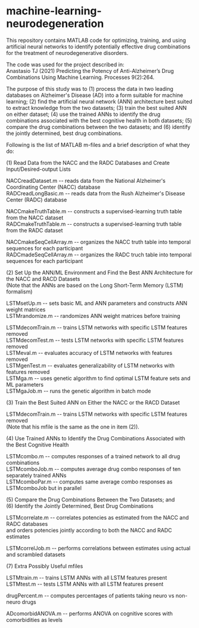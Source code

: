 # machine-learning-neurodegeneration
This repository contains MATLAB code for optimizing, training, and using artificial neural networks to identify potentially effective drug combinations for the treatment of neurodegenerative disorders. 

The code was used for the project described in:    
Anastasio TJ (2021) Predicting the Potency of Anti-Alzheimer’s Drug Combinations Using Machine Learning. Processes 9(2):264.

The purpose of this study was to (1) process the data in two leading databases on Alzheimer's Disease (AD) into a form suitable for machine learning; (2) find the artificial neural network (ANN) architecture best suited to extract knowledge from the two datasets; (3) train the best suited ANN on either dataset; (4) use the trained ANNs to identify the drug combinations associated with the best cognitive health in both datasets; (5) compare the drug combinations between the two datasets; and (6) identify the jointly determined, best drug combinations.    

Following is the list of MATLAB m-files and a brief description of what they do:

(1) Read Data from the NACC and the RADC Databases and Create Input/Desired-output Lists   

NACCreadDataset.m -- reads data from the National Alzheimer's Coordinating Center (NACC) database    
RADCreadLongBasic.m -- reads data from the Rush Alzheimer's Disease Center (RADC) database

NACCmakeTruthTable.m -- constructs a supervised-learning truth table from the NACC dataset    
RADCmakeTruthTable.m -- constructs a supervised-learning truth table from the RADC dataset

NACCmakeSeqCellArray.m -- organizes the NACC truth table into temporal sequences for each participant    
RADCmadeSeqCellArray.m -- organizes the RADC truch table into temporal sequences for each participant

(2) Set Up the ANN/ML Environment and Find the Best ANN Architecture for the NACC and RACD Datasets     
    (Note that the ANNs are based on the Long Short-Term Memory (LSTM) formalism)  
    
LSTMsetUp.m -- sets basic ML and ANN parameters and constructs ANN weight matrices   
LSTMrandomize.m -- randomizes ANN weight matrices before training 
 
LSTMdecomTrain.m -- trains LSTM networks with specific LSTM features removed  
LSTMdecomTest.m -- tests LSTM networks with specific LSTM features removed   
LSTMeval.m  -- evaluates accuracy of LSTM networks with features removed  
LSTMgenTest.m -- evaluates generalizability of LSTM networks with features removed  
LSTMga.m -- uses genetic algorithm to find optimal LSTM feature sets and ML parameters    
LSTMgaJob.m -- runs the genetic algorithm in batch mode  

(3) Train the Best Suited ANN on Either the NACC or the RACD Dataset  

LSTMdecomTrain.m -- trains LSTM networks with specific LSTM features removed  
(Note that his mfile is the same as the one in item (2)). 

(4) Use Trained ANNs to Identify the Drug Combinations Associated with the Best Cognitive Health  

LSTMcombo.m -- computes responses of a trained network to all drug combinations  
LSTMcomboJob.m -- computes average drug combo responses of ten separately trained ANNs  
LSTMcomboPar.m -- computes same average combo responses as LSTMcomboJob but in parallel  

(5) Compare the Drug Combinations Between the Two Datasets; and  
(6) Identify the Jointly Determined, Best Drug Combinations

LSTMcorrelate.m -- correlates potencies as estimated from the NACC and RADC databases  
                   and orders potencies jointly according to both the NACC and RADC estimates  
                   
LSTMcorrelJob.m -- performs correlations between estimates using actual and scrambled datasets

(7) Extra Possibly Useful mfiles

LSTMtrain.m -- trains LSTM ANNs with all LSTM features present  
LSTMtest.m -- tests LSTM ANNs with all LSTM features present  

drugPercent.m -- computes percentages of patients taking neuro vs non-neuro drugs  

ADcomorbidANOVA.m -- performs ANOVA on cognitive scores with comorbidities as levels  




                       





